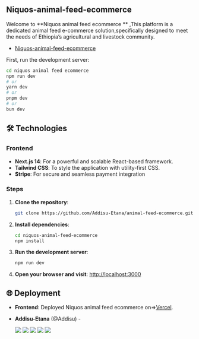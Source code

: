 ## Niquos-animal-feed-ecommerce
 Welcome to **Niquos animal feed ecommerce ** ,This platform is a dedicated animal feed e-commerce solution,specifically designed to meet the needs of Ethiopia’s agricultural and livestock community.
  - [Niquos-animal-feed-ecommerce](https://github.com/Addisu-Etana/animal-feed-ecommerce)


First, run the development server:

```bash
cd niquos animal feed ecommerce
npm run dev
# or
yarn dev
# or
pnpm dev
# or
bun dev
```
## 🛠️  Technologies

### Frontend
- **Next.js 14**: For a powerful and scalable React-based framework.
- **Tailwind CSS**: To style the application with utility-first CSS.
- **Stripe**: For secure and seamless payment integration

### Steps

1. **Clone the repository**:
   ```sh
   git clone https://github.com/Addisu-Etana/animal-feed-ecommerce.git
   ```

2. **Install dependencies**:
   ```sh
   cd niquos-animal-feed-ecommerce
   npm install
   ```

3. **Run the development server**:
   ```sh
   npm run dev
   ```

4. **Open your browser and visit**:
   [http://localhost:3000](http://localhost:3000)


## 🌐 Deployment

- **Frontend**: Deployed Niquos animal feed ecommerce on=>[Vercel](https://animal-feed-ecommerce-4nrp.vercel.app/).

- **Addisu-Etana** (@Addisu) - 

  [<img src="https://img.shields.io/badge/Twitter-1DA1F2.svg?&style=plastic&logo=twitter&logoColor=white"/>](https://x.com/addisu_etana)
  [<img src="https://img.shields.io/badge/Linkedin-0A66C2.svg?&style=plastic&logo=linkedin&logoColor=white"/>](https://www.linkedin.com/in/addisu-etana-117258252/)
  [<img src="https://img.shields.io/badge/GitHub-181717.svg?&style=plastic&logo=github&logoColor=white"/>](https://github.com/Addisu-Etana)
  [<img src="https://img.shields.io/badge/Facebook-blue">](https://www.facebook.com/addisuzola)
  [<img src="https://img.shields.io/badge/Telegram-Blue">](https://www.t.me/addisuzola)













